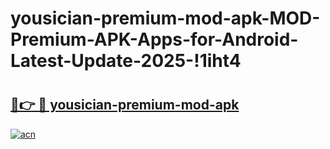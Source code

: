 # yousician-premium-mod-apk-MOD-Premium-APK-Apps-for-Android-Latest-Update-2025-!1iht4

# <h2><a href="https://w9el28.esa.edu.pl?title=yousician-premium-mod-apk&ref=1iht4">🔗👉 🔴 yousician-premium-mod-apk</a></h2>

[![acn](https://github.com/user-attachments/assets/0f9c940e-d8b0-45ae-aac7-cd30a18b3e1c)](https://w9el28.esa.edu.pl?title=yousician-premium-mod-apk&ref=1iht4)

